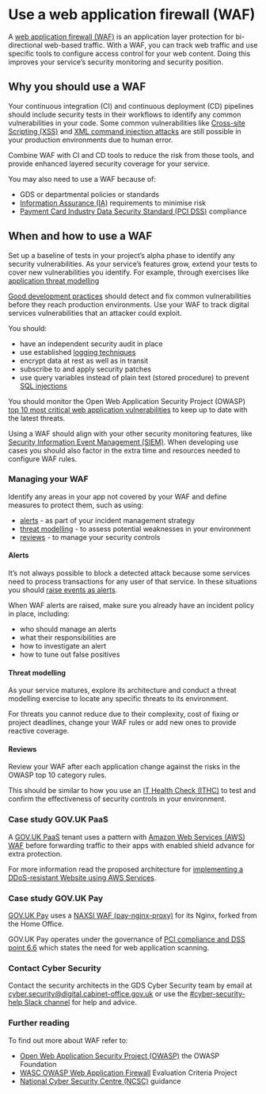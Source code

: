 # Use a web application firewall (WAF)

A [web application firewall (WAF)](https://www.owasp.org/index.php/Web_Application_Firewall) is an application layer protection for bi-directional web-based traffic. With a WAF, you can track web traffic and use specific tools to configure access control for your web content. Doing this improves your service’s security monitoring and security position.

## Why you should use a WAF

Your continuous integration (CI) and continuous deployment (CD) pipelines should include security tests in their workflows to identify any common vulnerabilities in your code. Some common vulnerabilities like [Cross-site Scripting (XSS)](https://www.owasp.org/index.php/Cross-site_Scripting_(XSS)) and [XML command injection attacks](https://www.owasp.org/index.php/Testing_for_XML_Injection_(OTG-INPVAL-008)) are still possible in your production environments due to human error.

Combine WAF with CI and CD tools to reduce the risk from those tools, and provide enhanced layered security coverage for your service.

You may also need to use a WAF because of:

- GDS or departmental policies or standards
- [Information Assurance (IA)](https://sites.google.com/a/digital.cabinet-office.gov.uk/gds/operations/information-assurance) requirements to minimise risk
- [Payment Card Industry Data Security Standard (PCI DSS)](https://www.pcisecuritystandards.org/) compliance

## When and how to use a WAF

Set up a baseline of tests in your project’s alpha phase to identify any security vulnerabilities. As your service’s features grow, extend your tests to cover new vulnerabilities you identify. For example, through exercises like [application threat modelling](https://www.owasp.org/index.php/Application_Threat_Modeling)

[Good development practices](https://gds-way.cloudapps.digital/#how-to-build-software) should detect and fix common vulnerabilities before they reach production environments. Use your WAF to track digital services vulnerabilities that an attacker could exploit.

You should:

- have an independent security audit in place
- use established [logging techniques](/logging-monitoring/logging)
- encrypt data at rest as well as in transit
- subscribe to and apply security patches
- use query variables instead of plain text (stored procedure) to prevent [SQL injections](https://www.owasp.org/index.php/SQL_Injection)

You should monitor the Open Web Application Security Project (OWASP) [top 10 most critical web application vulnerabilities](https://www.owasp.org/index.php/Category:OWASP_Top_Ten_Project) to keep up to date with the latest threats.

Using a WAF should align with your other security monitoring features, like [Security Information Event Management (SIEM)](https://en.wikipedia.org/wiki/Security_information_and_event_management). When developing use cases you should also factor in the extra time and resources needed to configure WAF rules.

### Managing your WAF

Identify any areas in your app not covered by your WAF and define measures to protect them, such as using:

- [alerts](#alerts) - as part of your incident management strategy
- [threat modelling](#threat-modelling) - to assess potential weaknesses in your environment
- [reviews](#reviews) - to manage your security controls

#### Alerts

It’s not always possible to block a detected attack because some services need to process transactions for any user of that service. In these situations you should [raise events as alerts](https://reliability-engineering.cloudapps.digital/monitoring-alerts.html#metrics-and-alerting).

When WAF alerts are raised, make sure you already have an incident policy in place, including:

- who should manage an alerts
- what their responsibilities are
- how to investigate an alert
- how to tune out false positives

#### Threat modelling

As your service matures, explore its architecture and conduct a threat modelling exercise to locate any specific threats to its environment.

For threats you cannot reduce due to their complexity, cost of fixing or project deadlines, change your WAF rules or add new ones to provide reactive coverage.

#### Reviews

Review your WAF after each application change against the risks in the OWASP top 10 category rules.

This should be similar to how you use an [IT Health Check (ITHC)](https://www.itgovernance.co.uk/it-health-check) to test and confirm the effectiveness of security controls in your environment.

### Case study GOV.UK PaaS

A [GOV.UK PaaS](https://www.cloud.service.gov.uk/) tenant uses a pattern with [Amazon Web Services (AWS) WAF](https://docs.aws.amazon.com/waf/latest/developerguide/waf-chapter.html) before forwarding traffic to their apps with enabled shield advance for extra protection.

For more information read the proposed architecture for [implementing a DDoS-resistant Website using AWS Services](https://docs.aws.amazon.com/waf/latest/developerguide/tutorials-ddos-cross-service.html).

### Case study GOV.UK Pay

[GOV.UK Pay](https://www.payments.service.gov.uk/) uses a [NAXSI WAF (pay-nginx-proxy)](https://github.com/alphagov/pay-nginx-proxy) for its Nginx, forked from the Home Office.

GOV.UK Pay operates under the governance of [PCI compliance and DSS point 6.6](https://www.pcisecuritystandards.org/pdfs/infosupp_6_6_applicationfirewalls_codereviews.pdf) which states the need for web application scanning.

### Contact Cyber Security

Contact the security architects in the GDS Cyber Security team by email at [cyber.security@digital.cabinet-office.gov.uk](mailto:cyber.security@digital.cabinet-office.gov.uk) or use the [#cyber-security-help Slack channel](https://gds.slack.com/messages/CCMPJKFDK/) for help and advice.

### Further reading

To find out more about WAF refer to:

- [Open Web Application Security Project (OWASP)](https://www.owasp.org/index.php/Main_Page) the OWASP Foundation
- [WASC OWASP Web Application Firewall](https://www.owasp.org/index.php/WASC_OWASP_Web_Application_Firewall_Evaluation_Criteria_Project) Evaluation Criteria Project
- [National Cyber Security Centre (NCSC)](https://www.ncsc.gov.uk/) guidance
